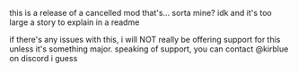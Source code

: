 this is a release of a cancelled mod that's... sorta mine? idk and it's too large a story to explain in a readme

if there's any issues with this, i will NOT really be offering support for this unless it's something major.
speaking of support, you can contact @kirblue on discord i guess
